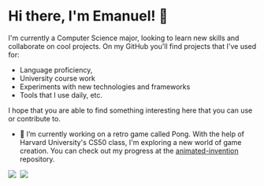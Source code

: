 # Hi there, I'm Emanuel! 👋 

I'm currently a Computer Science major, looking to learn new skills and collaborate on cool projects. On my GitHub you'll find projects that I've used for:
- Language proficiency,
- University course work 
- Experiments with new technologies and frameworks
- Tools that I use daily, etc.

I hope that you are able to find something interesting here that you can use or contribute to.


- 🔭 I’m currently working on a retro game called Pong. With the help of Harvard University's CS50 class, I'm exploring a new world of game creation. You can check out my progress at the [animated-invention](https://github.com/Emanuelf-sfsu/animated-invention) repository.  


<div style="display:flex justify-content: center">
<img src="https://github-readme-stats.vercel.app/api?username=Emanuelf-sfsu&show_icons=true&theme=dracula"/>
&nbsp;<img src="https://github-readme-stats.vercel.app/api/top-langs/?username=Emanuelf-sfsu&layout=compact&theme=dracula"/>
<div>

<!--
**Emanuelf-sfsu/Emanuelf-sfsu** is a ✨ _special_ ✨ repository because its `README.md` (this file) appears on your GitHub profile.

Here are some ideas to get you started:

- 🔭 I’m currently working on ...
- 🌱 I’m currently learning ...
- 👯 I’m looking to collaborate on ...
- 🤔 I’m looking for help with ...
- 💬 Ask me about ...
- 📫 How to reach me: ...
- 😄 Pronouns: ...
- ⚡ Fun fact: ....
-->
